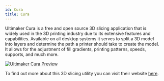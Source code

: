 ```yaml
---
id: Cura
title: Cura
---
```


Ultimaker Cura is a free and open source 3D slicing application that is widely used in the 3D printing industry due to its extensive features and capabilities. Available on all desktop systems it serves to split a 3D model into layers and determine the path a printer should take to create the model. It allows for the adjustment of fill gradients, printing patterns, speeds, supports, and much more.

[<img alt="Ultimaker Cura Preview" src="/img/Cura.png" />](https://ultimaker.com/software/ultimaker-cura)

To find out more about this 3D slicing utility you can visit their website [here](https://ultimaker.com/software/ultimaker-cura).
